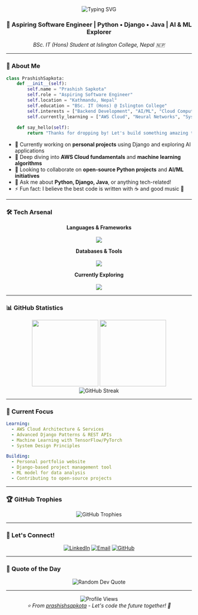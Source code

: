 <div align="center">
  <img src="https://readme-typing-svg.herokuapp.com?font=Fira+Code&size=30&pause=1000&color=36BCF7&center=true&vCenter=true&width=600&lines=Hey+there!+%F0%9F%91%8B+I'm+Prashish;Software+Engineer+%7C+AI+Enthusiast;Building+the+Future+with+Code" alt="Typing SVG" />
</div>

<h3 align="center">🚀 Aspiring Software Engineer | Python • Django • Java | AI & ML Explorer</h3>
<p align="center"><i>BSc. IT (Hons) Student at Islington College, Nepal 🇳🇵</i></p>

---

### 🌟 About Me

```python
class PrashishSapkota:
    def __init__(self):
        self.name = "Prashish Sapkota"
        self.role = "Aspiring Software Engineer"
        self.location = "Kathmandu, Nepal"
        self.education = "BSc. IT (Hons) @ Islington College"
        self.interests = ["Backend Development", "AI/ML", "Cloud Computing"]
        self.currently_learning = ["AWS Cloud", "Neural Networks", "System Design"]
    
    def say_hello(self):
        return "Thanks for dropping by! Let's build something amazing together! 🚀"
```

- 🔭 Currently working on **personal projects** using Django and exploring AI applications
- 🌱 Deep diving into **AWS Cloud fundamentals** and **machine learning algorithms**
- 👯 Looking to collaborate on **open-source Python projects** and **AI/ML initiatives**
- 💬 Ask me about **Python, Django, Java**, or anything tech-related!
- ⚡ Fun fact: I believe the best code is written with ☕ and good music 🎵

---

### 🛠️ Tech Arsenal

<div align="center">

**Languages & Frameworks**
<br><br>
<img src="https://skillicons.dev/icons?i=python,django,java,html,css,js" />

**Databases & Tools**
<br><br>
<img src="https://skillicons.dev/icons?i=mysql,git,github,vscode,postman" />

**Currently Exploring**
<br><br>
<img src="https://skillicons.dev/icons?i=aws,tensorflow,docker,linux" />

</div>

---

### 📊 GitHub Statistics

<div align="center">
  <img height="180em" src="https://github-readme-stats.vercel.app/api?username=prashishsapkota&show_icons=true&theme=tokyonight&include_all_commits=true&count_private=true"/>
  <img height="180em" src="https://github-readme-stats.vercel.app/api/top-langs/?username=prashishsapkota&layout=compact&langs_count=8&theme=tokyonight"/>
</div>

<div align="center">
  <img src="https://github-readme-streak-stats.herokuapp.com/?user=prashishsapkota&theme=tokyonight" alt="GitHub Streak" />
</div>

---

### 🎯 Current Focus

```yaml
Learning:
  - AWS Cloud Architecture & Services
  - Advanced Django Patterns & REST APIs
  - Machine Learning with TensorFlow/PyTorch
  - System Design Principles

Building:
  - Personal portfolio website
  - Django-based project management tool
  - ML model for data analysis
  - Contributing to open-source projects
```

---

### 🏆 GitHub Trophies

<div align="center">
  <img src="https://github-profile-trophy.vercel.app/?username=prashishsapkota&theme=tokyonight&no-frame=true&row=1&column=7" alt="GitHub Trophies" />
</div>

---

### 🤝 Let's Connect!

<div align="center">

[![LinkedIn](https://img.shields.io/badge/LinkedIn-0A66C2?style=for-the-badge&logo=linkedin&logoColor=white)](https://www.linkedin.com/in/prashish-sapkota-583ab12b8)
[![Email](https://img.shields.io/badge/Email-D14836?style=for-the-badge&logo=gmail&logoColor=white)](mailto:your.email@gmail.com)
[![GitHub](https://img.shields.io/badge/GitHub-181717?style=for-the-badge&logo=github&logoColor=white)](https://github.com/prashishsapkota)

</div>

---

### 💭 Quote of the Day

<div align="center">
  <img src="https://quotes-github-readme.vercel.app/api?type=horizontal&theme=tokyonight" alt="Random Dev Quote"/>
</div>

---

<div align="center">
  <img src="https://komarev.com/ghpvc/?username=prashishsapkota&color=blueviolet&style=for-the-badge" alt="Profile Views" />
</div>

<div align="center">
  <i>⭐️ From <a href="https://github.com/prashishsapkota">prashishsapkota</a> - Let's code the future together! 🚀</i>
</div>

